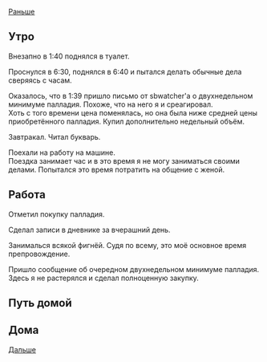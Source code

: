 [Раньше](2020.09.22.md)  
## Утро
Внезапно в 1:40 поднялся в туалет.

Проснулся в 6:30, поднялся в 6:40 и пытался делать обычные дела сверяясь с часам.

Оказалось, что в 1:39 пришло письмо от sbwatcher'а о двухнедельном минимуме палладия. Похоже, что на него я и среагировал.  
Хоть с того времени цена поменялась, но она была ниже средней цены приобретённого палладия. Купил дополнительно недельный объём.

Завтракал. Читал букварь.

Поехали на работу на машине.   
Поездка занимает час и в это время я не могу заниматься своими делами. Попытался это время потратить на общение с женой.
## Работа
Отметил покупку палладия.

Сделал записи в дневнике за вчерашний день.

Занималься всякой фигнёй. Судя по всему, это моё основное время препровождение.

Пришло сообщение об очередном двухнедельном минимуме палладия. Здесь я не растерялся и сделал полноценную закупку.
## Путь домой
## Дома
[Дальше](2020.09.23.md)
